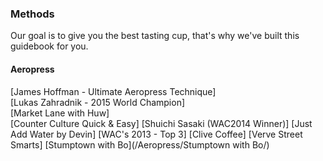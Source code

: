 ### Methods

Our goal is to give you the best tasting cup, that's why we've built this guidebook for you.

#### Aeropress
[James Hoffman - Ultimate Aeropress Technique] <br>
[Lukas Zahradnik - 2015 World Champion] <br>
[Market Lane with Huw] <br>
[Counter Culture Quick & Easy]
[Shuichi Sasaki (WAC2014 Winner)]
[Just Add Water by Devin]
[WAC's 2013 - Top 3]
[Clive Coffee]
[Verve Street Smarts]
[Stumptown with Bo](/Aeropress/Stumptown with Bo/)